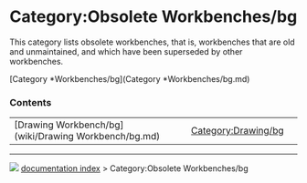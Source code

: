 # Category:Obsolete Workbenches/bg
This category lists obsolete workbenches, that is, workbenches that are old and unmaintained, and which have been superseded by other workbenches.

[Category   *Workbenches/bg](Category   *Workbenches/bg.md)

### Contents

|     |     |     |
| --- | --- | --- |
| [Drawing Workbench/bg](wiki/Drawing Workbench/bg.md) | [Category:Drawing/bg](wiki/Category_Drawing/bg.md) |



---
![](images/Right_arrow.png) [documentation index](../README.md) > Category:Obsolete Workbenches/bg

